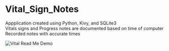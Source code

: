 # Vital_Sign_Notes
 Appplication created using Python, Kivy, and SQLite3  
 Vitals signs and Progress notes are documented based on time of computer  
 Recorded notes with accurate times  

![Vital Read Me Demo](https://user-images.githubusercontent.com/52366381/171141689-28e104bd-83e0-41cd-9be4-cb625c006299.JPG)
